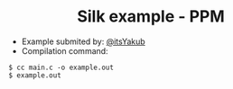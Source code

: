 <div align="center">

# Silk example - PPM

</div>

- Example submited by: [@itsYakub](https://github.com/itsYakub)
- Compilation command:
```console
$ cc main.c -o example.out
$ example.out
```